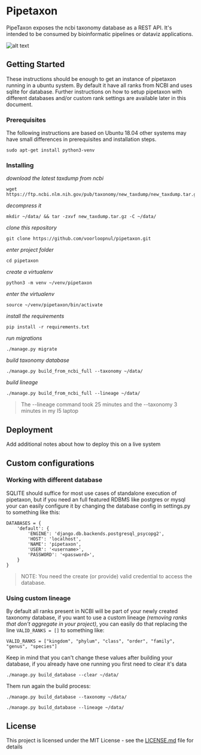# Pipetaxon

PipeTaxon exposes the ncbi taxonomy database as a REST API. It's intended to be consumed by bioinformatic pipelines or dataviz applications.

![alt text](https://i.imgur.com/A7Vxzq9.png)

## Getting Started

These instructions should be enough to get an instance of pipetaxon running in a ubuntu system. By default it have all
ranks from NCBI and uses sqlite for database. Further instructions on how to setup pipetaxon with different databases 
and/or custom rank settings are available later in this document.


### Prerequisites

The following instructions are based on Ubuntu 18.04 other systems may have small differences in prerequisites and installation steps.

```
sudo apt-get install python3-venv
```


### Installing
 

*download the latest taxdump from ncbi* 
 ```
 wget https://ftp.ncbi.nlm.nih.gov/pub/taxonomy/new_taxdump/new_taxdump.tar.gz
 ```

*decompress it*
 ```
 mkdir ~/data/ && tar -zxvf new_taxdump.tar.gz -C ~/data/
 ```

*clone this repository* 
 ```
 git clone https://github.com/voorloopnul/pipetaxon.git
 ```

*enter project folder*
 ```
 cd pipetaxon
 ```

*create a virtualenv* 
  ```
 python3 -m venv ~/venv/pipetaxon
 ```

*enter the virtualenv*
 ```
 source ~/venv/pipetaxon/bin/activate
 ```

*install the requirements* 
 ```
 pip install -r requirements.txt
 ```

*run migrations*
 ```
 ./manage.py migrate
 ```

*build taxonomy database*
 ```
 ./manage.py build_from_ncbi_full --taxonomy ~/data/
 ```
 
*build lineage*
 ```
 ./manage.py build_from_ncbi_full --lineage ~/data/
 ``` 

 > The --lineage command took 25 minutes and the --taxonomy 3 minutes in my I5 laptop

## Deployment

Add additional notes about how to deploy this on a live system

## Custom configurations 

### Working with different database

SQLITE should suffice for most use cases of standalone execution of pipetaxon, but if you need an full featured RDBMS like
postgres or mysql your can easily configure it by changing the database config in settings.py to something like this:

```
DATABASES = {
    'default': {
        'ENGINE': 'django.db.backends.postgresql_psycopg2',
        'HOST': 'localhost',
        'NAME': 'pipetaxon',
        'USER': '<username>',
        'PASSWORD': '<password>',
    }
}

```

> NOTE: You need the create (or provide) valid credential to access the database. 

### Using custom lineage

By default all ranks present in NCBI will be part of your newly created taxonomy database, if you want to use a custom lineage
*(removing ranks that don't aggregate in your project)*, you can easily do that replacing the line `VALID_RANKS = []` to something like:
 
 ```
 VALID_RANKS = ["kingdom", "phylum", "class", "order", "family", "genus", "species"]
 ``` 
 
Keep in mind that you can't change these values after building your database, if you already have one running you first
need to clear it's data

```
./manage.py build_database --clear ~/data/
```

Them run again the build process:

 ```
 ./manage.py build_database --taxonomy ~/data/ 
 ```
 
 ```
 ./manage.py build_database --lineage ~/data/
 ``` 


## License

This project is licensed under the MIT License - see the [LICENSE.md](LICENSE.md) file for details
